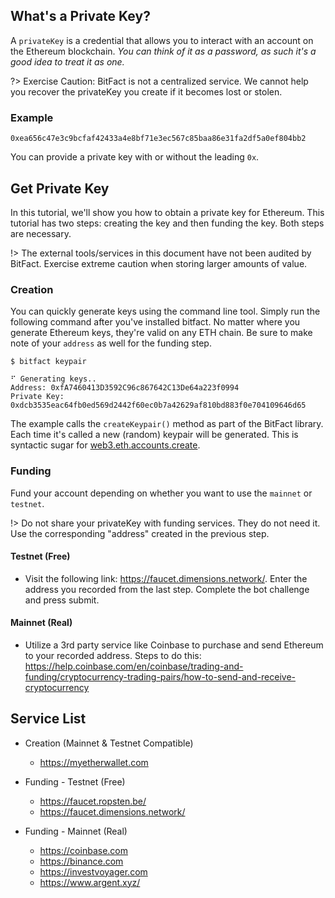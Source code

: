 ## What's a Private Key?
A `privateKey` is a credential that allows you to interact with an account on the Ethereum blockchain. *You can think of it as a password, as such it's a good idea to treat it as one.*

?> Exercise Caution: BitFact is not a centralized service. We cannot help you recover the privateKey you create if it becomes lost or stolen.
### Example
```
0xea656c47e3c9bcfaf42433a4e8bf71e3ec567c85baa86e31fa2df5a0ef804bb2
```
You can provide a private key with or without the leading `0x`.

## Get Private Key
In this tutorial, we'll show you how to obtain a private key for Ethereum. This tutorial has two steps: creating the key and then funding the key. Both steps are necessary.

!> The external tools/services in this document have not been audited by BitFact. Exercise extreme caution when storing larger amounts of value.

### Creation
You can quickly generate keys using the command line tool. Simply run the following command after you've installed bitfact. No matter where you generate Ethereum keys, they're valid on any ETH chain. Be sure to make note of your `address` as well for the funding step.

```console
$ bitfact keypair
```
```console
⠋ Generating keys..
Address: 0xfA7460413D3592C96c867642C13De64a223f0994
Private Key: 0xdcb3535eac64fb0ed569d2442f60ec0b7a42629af810bd883f0e704109646d65
```
The example calls the `createKeypair()` method as part of the BitFact library. Each time it's called a new (random) keypair will be generated. This is syntactic sugar for [web3.eth.accounts.create](https://web3js.readthedocs.io/en/v1.2.11/web3-eth-accounts.html#create).


### Funding
Fund your account depending on whether you want to use the `mainnet` or `testnet`.

!> Do not share your privateKey with funding services. They do not need it. Use the corresponding "address" created in the previous step.
#### Testnet (Free)
- Visit the following link: https://faucet.dimensions.network/. Enter the address you recorded from the last step. Complete the bot challenge and press submit.
  
#### Mainnet (Real)
- Utilize a 3rd party service like Coinbase to purchase and send Ethereum to your recorded address. Steps to do this: https://help.coinbase.com/en/coinbase/trading-and-funding/cryptocurrency-trading-pairs/how-to-send-and-receive-cryptocurrency 

## Service List
- Creation (Mainnet & Testnet Compatible)
  - https://myetherwallet.com

- Funding - Testnet (Free)
  - https://faucet.ropsten.be/
  - https://faucet.dimensions.network/

- Funding - Mainnet (Real)
  - https://coinbase.com
  - https://binance.com
  - https://investvoyager.com
  - https://www.argent.xyz/
